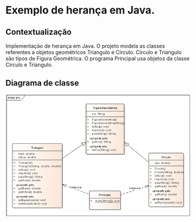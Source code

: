 # Exemplo de herança em Java.

## Contextualização

Implementação de herança em Java.
O projeto modela as classes referentes a objetos geométricos Triangulo e Círculo.
Circulo e Triangulo são tipos de Figura Geométrica.
O programa Principal usa objetos da classe Circulo e Triangulo.

## Diagrama de classe

![Diagrama de classe](diagramadeclasse.png)